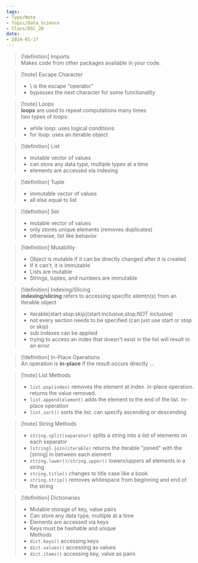 ```yaml
---
tags:  
- Type/Note  
- Topic/Data_Science  
- Class/DSC_20  
date:  
- 2024-01-17  
---
```

  
> [!definition] Imports  
> Makes code from other packages available in your code.  
  
> [!note] Escape Character  
> - \\ is the escape "operator"  
> - bypasses the next character for some functionality  
  
> [!note] Loops  
> **loops** are used to repeat computations many times  
> two types of loops:  
> - while loop: uses logical conditions  
> - for loop: uses an iterable object  
  
> [!definition] List  
> - mutable vector of values  
> - can store any data type, multiple types at a time  
> - elements are accessed via indexing  
  
> [!definition] Tuple  
> - immutable vector of values  
> - all else equal to list  
  
> [!definition] Set  
> - mutable vector of values  
> - only stores unique elements (removes duplicates)  
> - otherwise, list like behavior  
  
> [!definition] Mutability  
> - Object is mutable if it can be directly changed after it is created  
> - If it can't, it is immutable  
> - Lists are mutable  
> - Strings, tuples, and numbers are immutable  
  
> [!definition] Indexing/Slicing  
> **indexing/slicing** refers to accessing specific elemtn(s) from an iterable object  
> - iterable\[start:stop:skip](start:inclusive,stop:NOT inclusive)  
> - not every section needs to be specified (can just use start or stop or skip)  
> - sub indexes can be applied  
> - trying to access an index that doesn't exist in the list will result in an error  
  
> [!definition] In-Place Operations  
> An operation is **in-place** if the result occurs directly ...  
  
> [!note] List Methods  
> - `list.pop(index)` removes the element at index. in-place operation. returns the value removed.  
> - `list.append(element)` adds the element to the end of the list. in-place operation  
> - `list.sort()` sorts the list. can specify ascending or descending  
  
> [!note] String Methods  
> - `string.split(separator)` splits a string into a list of elements on each separator  
> - `[string].join(iterable)` returns the iterable "joined" with the \[string] in between each element  
> - `string.lower()/string.upper()` lowers/uppers all elements in a string  
> - `string.title()` changes to title case like a book  
> - `string.strip()` removes whitespace from beginning and end of the string  
  
> [!definition] Dictionaries  
> - Mutable storage of key, value pairs  
> - Can store any data type, multiple at a time  
> - Elements are accessed via keys  
> - Keys must be hashable and unique  
> Methods  
> - `dict.keys()` accessing keys  
> - `dict.values()` accessing as values  
> - `dict.items()` accessing key, value as pairs  
